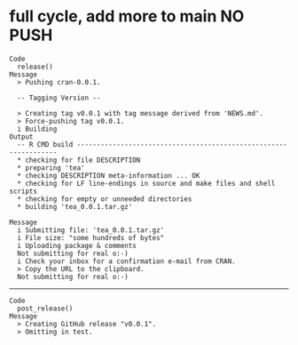 # full cycle, add more to main NO PUSH

    Code
      release()
    Message
      > Pushing cran-0.0.1.
      
      -- Tagging Version --
      
      > Creating tag v0.0.1 with tag message derived from 'NEWS.md'.
      > Force-pushing tag v0.0.1.
      i Building
    Output
      -- R CMD build -----------------------------------------------------------------
      * checking for file DESCRIPTION
      * preparing 'tea'
      * checking DESCRIPTION meta-information ... OK
      * checking for LF line-endings in source and make files and shell scripts
      * checking for empty or unneeded directories
      * building 'tea_0.0.1.tar.gz'
      
    Message
      i Submitting file: 'tea_0.0.1.tar.gz'
      i File size: "some hundreds of bytes"
      i Uploading package & comments
      Not submitting for real o:-)
      i Check your inbox for a confirmation e-mail from CRAN.
      > Copy the URL to the clipboard.
      Not submitting for real o:-)

---

    Code
      post_release()
    Message
      > Creating GitHub release "v0.0.1".
      > Omitting in test.

